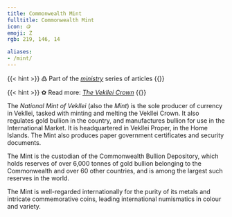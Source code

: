 ```yaml
---
title: Commonwealth Mint
fulltitle: Commonwealth Mint
icon: 🪙
emoji: Ζ
rgb: 219, 146, 14

aliases:
- /mint/
---
```

{{< hint >}}
߷ Part of the *[ministry](/ministries/)* series of articles
{{</hint>}}

{{< hint >}}
✿ Read more: *[The Vekllei Crown](/posts/2020-06-24-crown/)*
{{</hint>}}

The *National Mint of Vekllei* (also the *Mint*) is the sole producer of currency in Vekllei, tasked with minting and melting the Vekllei Crown. It also regulates gold bullion in the country, and manufactures bullion for use in the International Market. It is headquartered in Vekllei Proper, in the Home Islands. The Mint also produces paper government certificates and security documents.

The Mint is the custodian of the Commonwealth Bullion Depository, which holds reserves of over 6,000 tonnes of gold bullion belonging to the Commonwealth and over 60 other countries, and is among the largest such reserves in the world.

The Mint is well-regarded internationally for the purity of its metals and intricate commemorative coins, leading international numismatics in colour and variety.